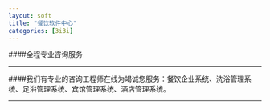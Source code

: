 ```yaml
---
layout: soft
title: "餐饮软件中心"
categories: [3i3i]
---
```

####全程专业咨询服务
<hr/>
####我们有专业的咨询工程师在线为竭诚您服务：餐饮企业系统、洗浴管理系统、足浴管理系统、宾馆管理系统、酒店管理系统。
<hr/>


